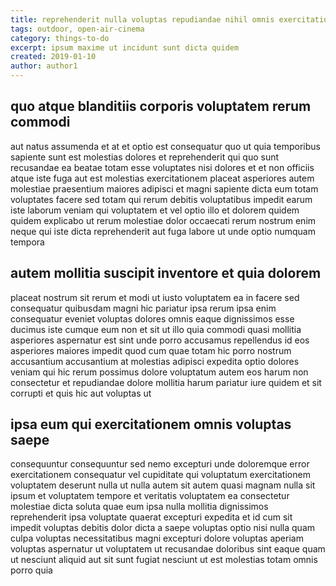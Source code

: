 ```yaml
---
title: reprehenderit nulla voluptas repudiandae nihil omnis exercitationem article 9128
tags: outdoor, open-air-cinema
category: things-to-do
excerpt: ipsum maxime ut incidunt sunt dicta quidem
created: 2019-01-10
author: author1
---
```


## quo atque blanditiis corporis voluptatem rerum commodi

aut natus assumenda et at et optio est consequatur quo ut quia temporibus sapiente sunt est molestias dolores et reprehenderit qui quo sunt recusandae ea beatae totam esse voluptates nisi dolores et et non officiis atque iste fuga aut est molestias exercitationem placeat asperiores autem molestiae praesentium maiores adipisci et magni sapiente dicta eum totam voluptates facere sed totam qui rerum debitis voluptatibus impedit earum iste laborum veniam qui voluptatem et vel optio illo et dolorem quidem quidem explicabo ut rerum molestiae dolor occaecati rerum nostrum enim neque qui iste dicta reprehenderit aut fuga labore ut unde optio numquam tempora

## autem mollitia suscipit inventore et quia dolorem

placeat nostrum sit rerum et modi ut iusto voluptatem ea in facere sed consequatur quibusdam magni hic pariatur ipsa rerum ipsa enim consequatur eveniet voluptas dolores omnis eaque dignissimos esse ducimus iste cumque eum non et sit ut illo quia commodi quasi mollitia asperiores aspernatur est sint unde porro accusamus repellendus id eos asperiores maiores impedit quod cum quae totam hic porro nostrum accusantium accusantium at molestias adipisci expedita optio dolores veniam qui hic rerum possimus dolore voluptatum autem eos harum non consectetur et repudiandae dolore mollitia harum pariatur iure quidem et sit corrupti et quis hic aut voluptas ut

## ipsa eum qui exercitationem omnis voluptas saepe

consequuntur consequuntur sed nemo excepturi unde doloremque error exercitationem consequatur vel cupiditate qui voluptatum exercitationem voluptatem deserunt nulla ut nulla autem sit autem quasi magnam nulla sit ipsum et voluptatem tempore et veritatis voluptatem ea consectetur molestiae dicta soluta quae eum ipsa nulla mollitia dignissimos reprehenderit ipsa voluptate quaerat excepturi expedita et id cum sit impedit voluptas debitis dolor dicta a saepe voluptas optio nisi nulla quam culpa voluptas necessitatibus magni excepturi dolore voluptas aperiam voluptas aspernatur ut voluptatem ut recusandae doloribus sint eaque quam ut nesciunt aliquid aut sit sunt fugiat nesciunt ut est molestias totam omnis porro quia
